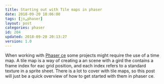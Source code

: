```yaml
---
title: Starting out with Tile maps in phaser
date: 2018-09-20 18:06:00
tags: [js,phaser]
layout: post
categories: phaser
id: 284
updated: 2018-09-20 20:13:27
version: 1.0
---
```


When working with [Phaser ce](https://photonstorm.github.io/phaser-ce/) some projects might require the use of a time map. A tile map is a way of creating a an scene with a gird the contains a frame index for eac grid position, and each index refers to a standard texture in a sprite sheet. There is a lot to cover with tile maps, so this post will just be a quick overview of how to get started with them in phaser ce.

<!-- more -->

